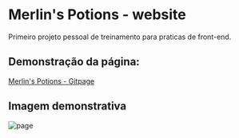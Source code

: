 # Merlin's Potions - website

Primeiro projeto pessoal de treinamento para praticas de front-end.

## Demonstração da página:

[Merlin's Potions - Gitpage](http://teste.com/)

## Imagem demonstrativa

![page](assets/page.png)
